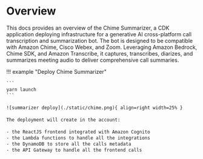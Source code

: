# Overview

This docs provides an overview of the Chime Summarizer, a CDK application deploying infrastructure for a generative AI cross-platform call transcription and summarization bot. The bot is designed to be compatible with Amazon Chime, Cisco Webex, and Zoom. Leveraging Amazon Bedrock, Chime SDK, and Amazon Transcribe, it captures, transcribes, diarizes, and summarizes meeting audio to deliver comprehensive call summaries.

!!! example "Deploy Chime Summarizer"
    
    ```
    yarn launch
    ```

    ![summarizer deploy](./static/chime.png){ align=right width=25% }

    The deployment will create in the account:

    - the ReactJS frontend integrated with Amazon Cognito
    - the Lambda functions to handle all the integrations
    - the DynamoDB to store all the calls metadata
    - the API Gateway to handle all the frontend calls